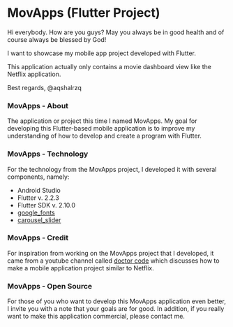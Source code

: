 # MovApps (Flutter Project)

Hi everybody. How are you guys? May you always be in good health and of course always be blessed by God!

I want to showcase my mobile app project developed with Flutter.

This application actually only contains a movie dashboard view like the Netflix application.

Best regards, @aqshalrzq

### MovApps - About

The application or project this time I named MovApps. My goal for developing this Flutter-based mobile application is to improve my understanding of how to develop and create a program with Flutter.

### MovApps - Technology

For the technology from the MovApps project, I developed it with several components, namely:

- Android Studio
- Flutter v. 2.2.3
- Flutter SDK v. 2.10.0
- [google_fonts](https://pub.dev/packages/google_fonts)
- [carousel_slider](https://pub.dev/packages/carousel_slider)

### MovApps - Credit

For inspiration from working on the MovApps project that I developed, it came from a youtube channel called [doctor code](https://www.youtube.com/watch?v=gt-r9DlM-AE&t=5s) which discusses how to make a mobile application project similar to Netflix.

### MovApps - Open Source

For those of you who want to develop this MovApps application even better, I invite you with a note that your goals are for good. In addition, if you really want to make this application commercial, please contact me.
